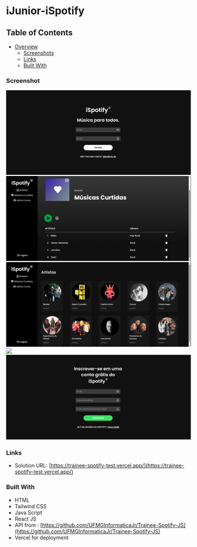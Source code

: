 # iJunior-iSpotify

## Table of Contents

- [Overview](#overview)
  - [Screenshots](#screenshots)
  - [Links](#links)
  - [Built With](#built-with)


### Screenshot

![](./trainee-spotify/front-end/src/assets/loginScreen.PNG)
![](./trainee-spotify/front-end/src/assets/likeScreen.PNG)
![](./trainee-spotify/front-end/src/assets/mainScreen.PNG)
![](./trainee-spotify/front-end/src/assets/myAccountScreen.PNG)
![](./trainee-spotify/front-end/src/assets/signupScreen.PNG)

### Links

- Solution URL: [https://trainee-spotify-test.vercel.app/](https://trainee-spotify-test.vercel.app/)

### Built With

- HTML
- Tailwind CSS
- Java Script
- React JS
- API from : [https://github.com/UFMGInformaticaJr/Trainee-Spotify-JS](https://github.com/UFMGInformaticaJr/Trainee-Spotify-JS)
- Vercel for deployment





<!-- ## Table of Contents
- How to run

### How to run
1. Clone this repo:
    ```bash
    git clone https://github.com/Riquelme3m/iJunior-Music-Player
    ```

2. Install api dependencies and start:
    ```bash
    cd trainee-spotify/api
    npm install
    npm start
    ```

3. Open another terminal, install front-end dependencies and start:
   ```bash
    cd trainee-spotify/front-end
    npm install
    npm run dev
    ```

    and access the url created.

    **Ready to use!**
<br></br>

For more info on the API, access: 
- https://github.com/UFMGInformaticaJr/Trainee-Spotify-JS -->